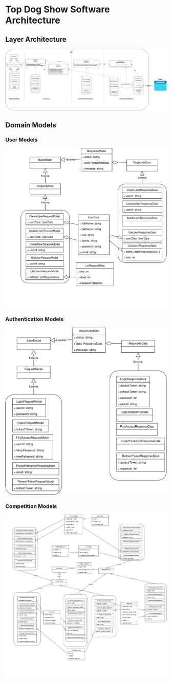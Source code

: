 # Top Dog Show Software Architecture

## Layer Architecture

![Layer Architecture](./top-dog-show-data-model-sw-architecture.drawio.png)

## Domain Models

### User Models

![User Models](./top-dog-show-data-model-user-entities.drawio.png)

### Authentication Models

![Auth Models](./top-dog-show-data-model-authentication-entities.drawio.png)

### Competition Models

![Competition Models](./top-dog-show-data-model-competition-entities.drawio.png)

